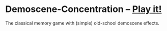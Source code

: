# Demoscene-Concentration – [Play it!](http://daiw.de/games/demoscene-concentration)

The classical memory game with (simple) old-school demoscene effects.